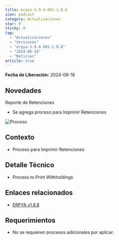 ```yaml
---
title: erpya-3.9.4-001-1.8.8
icon: podcast
category: Actualizaciones
star: 9
sticky: 9
tag:
  - "Actualizaciones"
  - "Versiones"
  - "erpya-3.9.4-001-1.8.8"
  - "2024-06-18"
  - "Noticias"
article: true
---
```


**Fecha de Liberación:** 2024-06-18

## Novedades

Reporte de Retenciones

- Se agrega proceso para Imprimir Retenciones

![Proceso](/assets/img/downloads/updates/resources/adempiere-patch-zk-1.8.8-img1.png)

## Contexto

- Proceso para Imprimir Retenciones

## Detalle Técnico

- Process to Print Withholdings

## Enlaces relacionados

- [ERPYA v1.8.8](https://github.com/erpya/adempiere_patch_zk/releases/tag/1.8.8)

## Requerimientos

- No se requieren procesos adicionales por aplicar.

